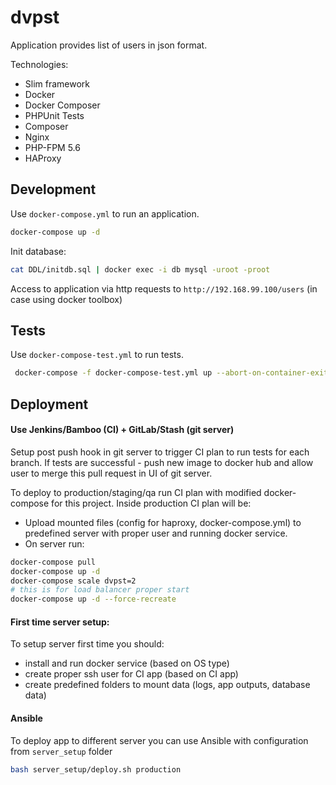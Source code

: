 # dvpst

Application provides list of users in json format.

Technologies:

- Slim framework
- Docker
- Docker Composer
- PHPUnit Tests
- Composer
- Nginx
- PHP-FPM 5.6
- HAProxy

## Development

Use `docker-compose.yml` to run an application.

```bash
docker-compose up -d
```

Init database:
```bash
cat DDL/initdb.sql | docker exec -i db mysql -uroot -proot
```

Access to application via http requests to `http://192.168.99.100/users` (in case using docker toolbox)

## Tests

Use `docker-compose-test.yml` to run tests.

```bash
 docker-compose -f docker-compose-test.yml up --abort-on-container-exit
```

## Deployment

#### Use Jenkins/Bamboo (CI) + GitLab/Stash (git server)

Setup post push hook in git server to trigger CI plan to run tests for each branch.
If tests are successful - push new image to docker hub and allow user to merge this pull request in UI of git server.

To deploy to production/staging/qa run CI plan with modified docker-compose for this project.
Inside production CI plan will be:
 - Upload mounted files (config for haproxy, docker-compose.yml) to predefined server with proper user and running docker service.
 - On server run: 
```bash
docker-compose pull
docker-compose up -d
docker-compose scale dvpst=2
# this is for load balancer proper start
docker-compose up -d --force-recreate
```

#### First time server setup:

To setup server first time you should:
 - install and run docker service (based on OS type)
 - create proper ssh user for CI app (based on CI app)
 - create predefined folders to mount data (logs, app outputs, database data)

#### Ansible

To deploy app to different server you can use Ansible with configuration from `server_setup` folder

```bash
bash server_setup/deploy.sh production
```